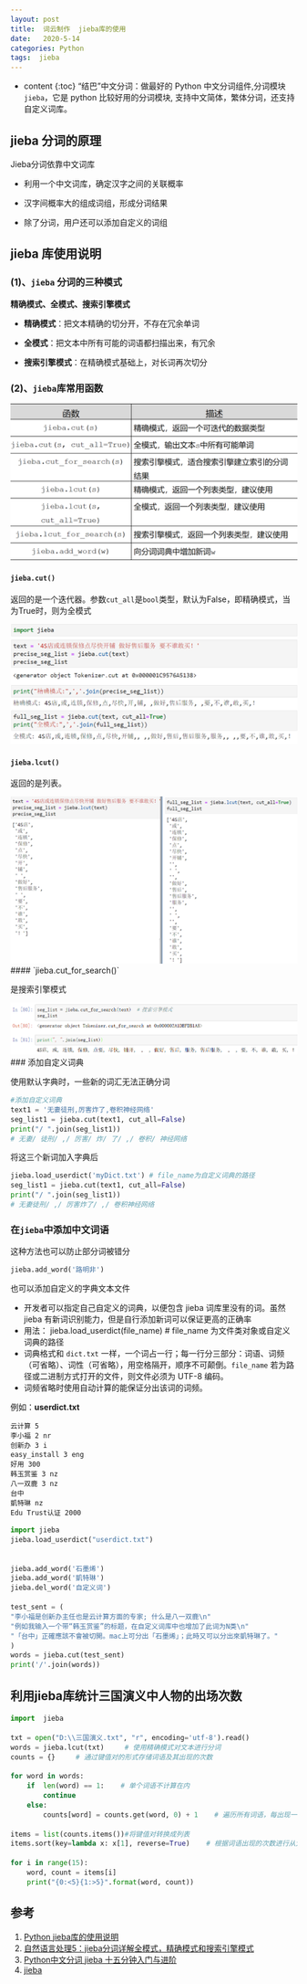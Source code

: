 ```yaml
---
layout: post
title:  词云制作  jieba库的使用
date:   2020-5-14
categories: Python
tags:  jieba 
---
```

* content
{:toc}
“结巴”中文分词：做最好的 Python 中文分词组件,分词模块`jieba`，它是 python 比较好用的分词模块, 支持中文简体，繁体分词，还支持自定义词库。













## jieba 分词的原理     

Jieba分词依靠中文词库

- 利用一个中文词库，确定汉字之间的关联概率
- 汉字间概率大的组成词组，形成分词结果

- 除了分词，用户还可以添加自定义的词组

## jieba 库使用说明

### (1)、`jieba` 分词的三种模式

**精确模式、全模式、搜索引擎模式**

- **精确模式**：把文本精确的切分开，不存在冗余单词
-  **全模式**：把文本中所有可能的词语都扫描出来，有冗余

- **搜索引擎模式**：在精确模式基础上，对长词再次切分

### (2)、`jieba`库常用函数

<center>
<img src="https://raw.githubusercontent.com/HG1227/image/master/img_tuchuang/20200514203254.png">
</center>



#### `jieba.cut()`

返回的是一个迭代器。参数`cut_all`是`bool`类型，默认为False，即精确模式，当为True时，则为全模式

<center>
<img src="https://raw.githubusercontent.com/HG1227/image/master/img_tuchuang/20200514204149.png">
</center>



#### `jieba.lcut()` 

返回的是列表。

<center><img src="https://raw.githubusercontent.com/HG1227/image/master/img_tuchuang/20200514204703.png"></center>
#### `jieba.cut_for_search()`

是搜索引擎模式

<center><img src="https://raw.githubusercontent.com/HG1227/image/master/img_tuchuang/20200514204920.png"></center>
### 添加自定义词典

使用默认字典时，一些新的词汇无法正确分词

```python
#添加自定义词典
text1 = '无妻徒刑,厉害炸了,卷积神经网络'
seg_list1 = jieba.cut(text1, cut_all=False)
print("/ ".join(seg_list1))
# 无妻/ 徒刑/ ,/ 厉害/ 炸/ 了/ ,/ 卷积/ 神经网络
```

将这三个新词加入字典后

```python
jieba.load_userdict('myDict.txt') # file_name为自定义词典的路径
seg_list1 = jieba.cut(text1, cut_all=False)
print("/ ".join(seg_list1))
# 无妻徒刑/ ,/ 厉害炸了/ ,/ 卷积神经网络
```



### 在`jieba`中添加中文词语

这种方法也可以防止部分词被错分

```python
jieba.add_word('路明非')
```

也可以添加自定义的字典文本文件

- 开发者可以指定自己自定义的词典，以便包含 jieba 词库里没有的词。虽然 jieba 有新词识别能力，但是自行添加新词可以保证更高的正确率
- 用法： jieba.load_userdict(file_name) # file_name 为文件类对象或自定义词典的路径
- 词典格式和 `dict.txt` 一样，一个词占一行；每一行分三部分：词语、词频（可省略）、词性（可省略），用空格隔开，顺序不可颠倒。`file_name` 若为路径或二进制方式打开的文件，则文件必须为 UTF-8 编码。
- 词频省略时使用自动计算的能保证分出该词的词频。



例如：**userdict.txt**

```
云计算 5
李小福 2 nr
创新办 3 i
easy_install 3 eng
好用 300
韩玉赏鉴 3 nz
八一双鹿 3 nz
台中
凱特琳 nz
Edu Trust认证 2000

```

```python
import jieba
jieba.load_userdict("userdict.txt")


jieba.add_word('石墨烯')
jieba.add_word('凱特琳')
jieba.del_word('自定义词')

test_sent = (
"李小福是创新办主任也是云计算方面的专家; 什么是八一双鹿\n"
"例如我输入一个带“韩玉赏鉴”的标题，在自定义词库中也增加了此词为N类\n"
"「台中」正確應該不會被切開。mac上可分出「石墨烯」；此時又可以分出來凱特琳了。"
)
words = jieba.cut(test_sent)
print('/'.join(words))
```



## 利用jieba库统计三国演义中人物的出场次数

```python
import  jieba

txt = open("D:\\三国演义.txt", "r", encoding='utf-8').read()
words = jieba.lcut(txt)     # 使用精确模式对文本进行分词
counts = {}     # 通过键值对的形式存储词语及其出现的次数

for word in words:
    if  len(word) == 1:    # 单个词语不计算在内
        continue
    else:
        counts[word] = counts.get(word, 0) + 1    # 遍历所有词语，每出现一次其对应的值加 1
        
items = list(counts.items())#将键值对转换成列表
items.sort(key=lambda x: x[1], reverse=True)    # 根据词语出现的次数进行从大到小排序

for i in range(15):
    word, count = items[i]
    print("{0:<5}{1:>5}".format(word, count))
```









## 参考

1. <a href="https://www.cnblogs.com/wkfvawl/p/9487165.html" blank="">Python jieba库的使用说明</a>  
2. <a href="https://blog.csdn.net/zhuzuwei/article/details/80491349" blank="">自然语言处理5：jieba分词详解全模式，精确模式和搜索引擎模式</a> 
3. <a href="https://blog.csdn.net/FontThrone/article/details/72782499" blank="">Python中文分词 jieba 十五分钟入门与进阶</a>  
4. <a href="https://github.com/fxsjy/jieba" blank="">jieba</a>   